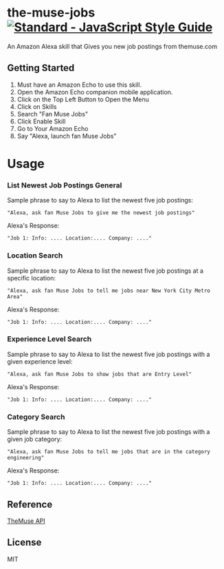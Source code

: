 # the-muse-jobs   [![Standard - JavaScript Style Guide](https://cdn.rawgit.com/feross/standard/master/badge.svg)](https://github.com/feross/standard     )

An Amazon Alexa skill that Gives you new job postings from themuse.com

## Getting Started
1. Must have an Amazon Echo to use this skill.  
2. Open the Amazon Echo companion mobile application.
3. Click on the Top Left Button to Open the Menu
4. Click on Skills
5. Search "Fan Muse Jobs"
6. Click Enable Skill
7. Go to Your Amazon Echo
8. Say "Alexa, launch fan Muse Jobs"

# Usage

### List Newest Job Postings General

Sample phrase to say to Alexa to list the newest five job postings:

` "Alexa, ask fan Muse Jobs to give me the newest job postings" `

Alexa's Response:

`"Job 1: Info: .... Location:.... Company: ...."`


### Location Search

Sample phrase to say to Alexa to list the newest five job postings at a specific location:

` "Alexa, ask fan Muse Jobs to tell me jobs near New York City Metro Area" `

Alexa's Response:

`"Job 1: Info: .... Location:.... Company: ...."`


### Experience Level Search

Sample phrase to say to Alexa to list the newest five job postings with a given experience level:

` "Alexa, ask fan Muse Jobs to show jobs that are Entry Level" `

Alexa's Response:

`"Job 1: Info: .... Location:.... Company: ...."`


### Category Search

Sample phrase to say to Alexa to list the newest five job postings with a given job category:

` "Alexa, ask fan Muse Jobs to tell me jobs that are in the category engineering" `

Alexa's Response:

`"Job 1: Info: .... Location:.... Company: ...."`



## Reference

[TheMuse API](https://www.themuse.com/developers/api/v2)

## License

MIT 
